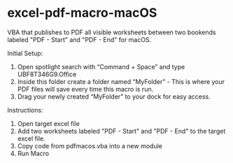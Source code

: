# excel-pdf-macro-macOS
VBA that publishes to PDF all visible worksheets between two bookends labeled "PDF - Start" and "PDF - End" for macOS.

Initial Setup:

  1. Open spotlight search with “Command + Space” and type UBF8T346G9.Office
  2. Inside this folder create a folder named “MyFolder” - This is where your PDF files will save every time this macro is  run.
  3. Drag your newly created “MyFolder” to your dock for easy access.

Instructions:

  1. Open target excel file
  2. Add two worksheets labeled "PDF - Start" and "PDF - End" to the target excel file.
  3. Copy code from pdfmacos.vba into a new module
  4. Run Macro
